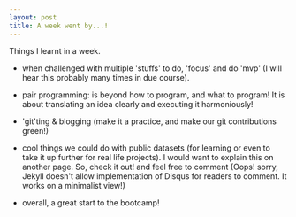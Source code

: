 ```yaml
---
layout: post
title: A week went by...!
---
```


Things I learnt in a week.
- when challenged with multiple 'stuffs' to do, 'focus' and do 'mvp' (I will hear this probably many times in due course).

- pair programming: is beyond how to program, and what to program! It is about translating an idea clearly and executing it harmoniously!

- 'git'ting & blogging (make it a practice, and make our git contributions green!)

- cool things we could do with public datasets (for learning or even to take it up further for real life projects). I would want to explain this on another page. So, check it out! and feel free to comment (Oops! sorry, Jekyll doesn't allow implementation of Disqus for readers to comment. It works on a minimalist view!)

- overall, a great start to the bootcamp!
